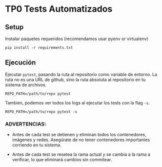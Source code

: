 # TP0 Tests Automatizados

## Setup

Instalar paquetes requeridos (recomendamos usar pyenv or virtualenv)

```
pip install -r requirements.txt
```

## Ejecución

Ejecutar `pytest`, pasando la ruta al repositorio como variable de entorno.
La ruta no es una URL de github, sino la ruta absoluta al repositorio en tu sistema de archivos.

```
REPO_PATH=/path/to/repo pytest
```

Tambien, podemos ver todos los logs al ejecutar los tests con la flag `-s`.

```
REPO_PATH=/path/to/repo pytest -s
```

### ADVERTENCIAS:

- Antes de cada test se detienen y eliminan todos los contenedores, imágenes y redes. Asegúrate de no tener contenedores importantes corriendo en tu sistema.

- Antes de cada test se resetea la rama actual y se cambia a la rama a verificar, lo que eliminará cambios sin commitear.
